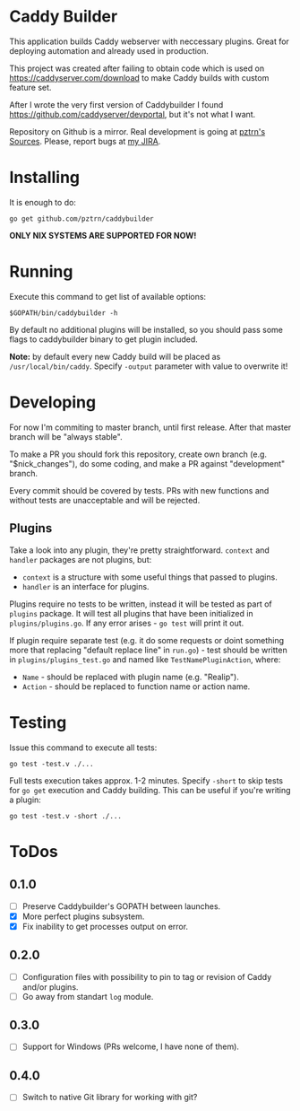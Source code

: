 # Caddy Builder

This application builds Caddy webserver with neccessary plugins.
Great for deploying automation and already used in production.

This project was created after failing to obtain code which is used
on https://caddyserver.com/download to make Caddy builds with
custom feature set.

After I wrote the very first version of Caddybuilder I found
https://github.com/caddyserver/devportal, but it's not what I want.

Repository on Github is a mirror. Real development is going at
[pztrn's Sources](https://source.pztrn.name). Please, report bugs
at [my JIRA](https://jira.pztrn.name/projects/CB/issues/).

# Installing

It is enough to do:

```
go get github.com/pztrn/caddybuilder
```

**ONLY NIX SYSTEMS ARE SUPPORTED FOR NOW!**

# Running

Execute this command to get list of available options:

```
$GOPATH/bin/caddybuilder -h
```

By default no additional plugins will be installed, so you should pass
some flags to caddybuilder binary to get plugin included.

**Note:** by default every new Caddy build will be placed as
``/usr/local/bin/caddy``. Specify ``-output`` parameter with value
to overwrite it!

# Developing

For now I'm commiting to master branch, until first release. After that
master branch will be "always stable".

To make a PR you should fork this repository, create own branch (e.g.
"$nick_changes"), do some coding, and make a PR against "development"
branch.

Every commit should be covered by tests. PRs with new functions and without
tests are unacceptable and will be rejected.

## Plugins

Take a look into any plugin, they're pretty straightforward. ``context`` and
``handler`` packages are not plugins, but:

* ``context`` is a structure with some useful things that passed to plugins.
* ``handler`` is an interface for plugins.

Plugins require no tests to be written, instead it will be tested as part
of ``plugins`` package. It will test all plugins that have been initialized
in ``plugins/plugins.go``. If any error arises - ``go test`` will print it
out.

If plugin require separate test (e.g. it do some requests or doint something
more that replacing "default replace line" in ``run.go``) - test should be
written in ``plugins/plugins_test.go`` and named like ``TestNamePluginAction``,
where:

* ``Name`` - should be replaced with plugin name (e.g. "Realip").
* ``Action`` - should be replaced to function name or action name.

# Testing

Issue this command to execute all tests:

```
go test -test.v ./...
```

Full tests execution takes approx. 1-2 minutes. Specify ``-short`` to skip
tests for ``go get`` execution and Caddy building. This can be useful if
you're writing a plugin:

```
go test -test.v -short ./...
```

# ToDos

## 0.1.0

- [ ] Preserve Caddybuilder's GOPATH between launches.
- [x] More perfect plugins subsystem.
- [x] Fix inability to get processes output on error.

## 0.2.0

- [ ] Configuration files with possibility to pin to tag or revision of Caddy
and/or plugins.
- [ ] Go away from standart ``log`` module.

## 0.3.0

- [ ] Support for Windows (PRs welcome, I have none of them).

## 0.4.0

- [ ] Switch to native Git library for working with git?
